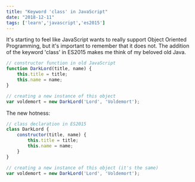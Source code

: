 ```yaml
---
title: "Keyword 'class' in JavaScript"
date: "2018-12-11"
tags: ['learn','javascript','es2015']
---
```


It's starting to feel like JavaScript wants to really support Object Oriented Programming, but it's important to remember that it does not.  The addition of the keyword 'class' in ES2015 makes me think of my beloved old Java.

```javascript
// constructor function in old JavaScript
function DarkLord(title, name) {
    this.title = title;
    this.name = name;
}

// creating a new instance of this object
var voldemort = new DarkLord('Lord', 'Voldemort');
```

The new hotness:
```javascript
// class declaration in ES2015
class DarkLord {
    constructor(title, name) {
        this.title = title;
        this.name = name;
    }
}

// creating a new instance of this object (it's the same)
var voldemort = new DarkLord('Lord', 'Voldemort');
```